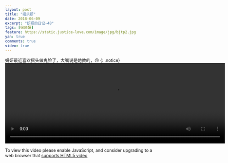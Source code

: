 ```yaml
---
layout: post
title: "摇头妍"
date: 2018-06-09
excerpt: "妍妍的日记-48"
tags: [徐晓妍]
feature: https://static.justice-love.com/image/jpg/bjtp2.jpg
yan: true
comments: true
video: true
---
```

妍妍最近喜欢摇头做鬼脸了，大嘴说是她教的，😢
{: .notice}
<video id="my-video" class="video-js vjs-16-9 clipboard" controls preload="auto" width="722" height="264" data-setup="{}">
    <source src="{{ site.staticUrl }}/yanyan/video/yaotou1.mp4" type='video/mp4'>
    <p class="vjs-no-js">
      To view this video please enable JavaScript, and consider upgrading to a web browser that
      <a href="http://videojs.com/html5-video-support/" target="_blank">supports HTML5 video</a>
    </p>
</video>

